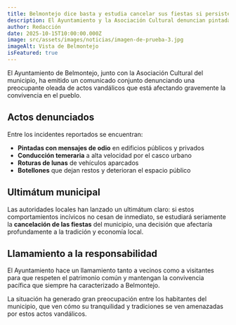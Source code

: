 ```yaml
---
title: Belmontejo dice basta y estudia cancelar sus fiestas si persiste la oleada de actos vandálicos
description: El Ayuntamiento y la Asociación Cultural denuncian pintadas de odio, conducción temeraria por el casco urbano, roturas de lunas de vehículos y botellones. Si estos actos no cesan, podrían cancelar las fiestas del municipio.
author: Redacción
date: 2025-10-15T10:00:00.000Z
image: src/assets/images/noticias/imagen-de-prueba-3.jpg
imageAlt: Vista de Belmontejo
isFeatured: true
---
```


El Ayuntamiento de Belmontejo, junto con la Asociación Cultural del municipio, ha emitido un comunicado conjunto denunciando una preocupante oleada de actos vandálicos que está afectando gravemente la convivencia en el pueblo.

## Actos denunciados

Entre los incidentes reportados se encuentran:

- **Pintadas con mensajes de odio** en edificios públicos y privados
- **Conducción temeraria** a alta velocidad por el casco urbano
- **Roturas de lunas** de vehículos aparcados
- **Botellones** que dejan restos y deterioran el espacio público

## Ultimátum municipal

Las autoridades locales han lanzado un ultimátum claro: si estos comportamientos incívicos no cesan de inmediato, se estudiará seriamente la **cancelación de las fiestas** del municipio, una decisión que afectaría profundamente a la tradición y economía local.

## Llamamiento a la responsabilidad

El Ayuntamiento hace un llamamiento tanto a vecinos como a visitantes para que respeten el patrimonio común y mantengan la convivencia pacífica que siempre ha caracterizado a Belmontejo.

La situación ha generado gran preocupación entre los habitantes del municipio, que ven cómo su tranquilidad y tradiciones se ven amenazadas por estos actos vandálicos.
